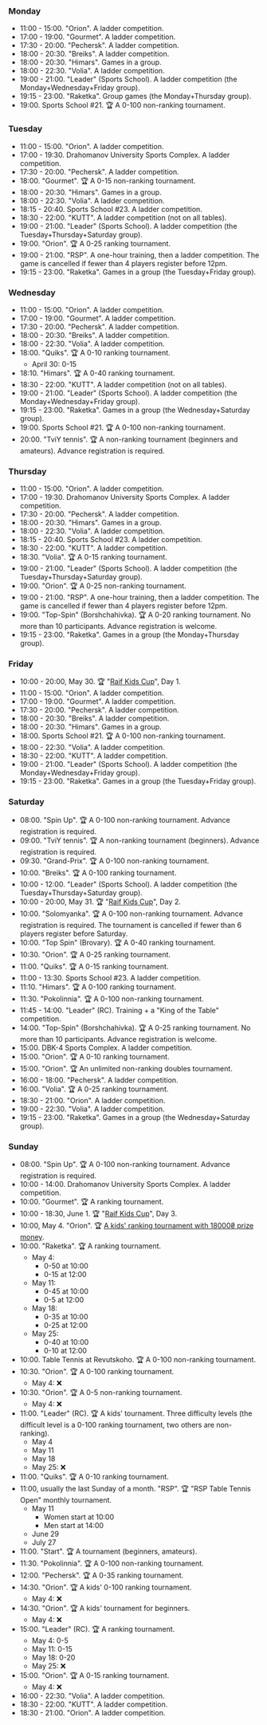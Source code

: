 
<h3 id="monday">Monday</h3>

* 11:00 - 15:00. "Orion". A ladder competition.
* 17:00 - 19:00. "Gourmet". A ladder competition.
* 17:30 - 20:00. "Pechersk". A ladder competition.
* 18:00 - 20:30. "Breiks". A ladder competition.
* 18:00 - 20:30. "Himars". Games in a group.
* 18:00 - 22:30. "Volia". A ladder competition.
* 19:00 - 21:00. "Leader" (Sports School). A ladder competition (the Monday+Wednesday+Friday group).
* 19:15 - 23:00. "Raketka". Group games (the Monday+Thursday group).
* 19:00. Sports School #21. 🏆 A 0-100 non-ranking tournament.

<h3 id="tuesday">Tuesday</h3>

* 11:00 - 15:00. "Orion". A ladder competition.
* 17:00 - 19:30. Drahomanov University Sports Complex. A ladder competition.
* 17:30 - 20:00. "Pechersk". A ladder competition.
* 18:00. "Gourmet". 🏆 A 0-15 non-ranking tournament.
* 18:00 - 20:30. "Himars". Games in a group.
* 18:00 - 22:30. "Volia". A ladder competition.
* 18:15 - 20:40. Sports School #23. A ladder competition.
* 18:30 - 22:00. "KUTT". A ladder competition (not on all tables).
* 19:00 - 21:00. "Leader" (Sports School). A ladder competition (the Tuesday+Thursday+Saturday group).
* 19:00. "Orion". 🏆 A 0-25 ranking tournament.
* 19:00 - 21:00. "RSP". A one-hour training, then a ladder competition. The game is cancelled if fewer than 4 players register before 12pm.
* 19:15 - 23:00. "Raketka". Games in a group (the Tuesday+Friday group).

<h3 id="wednesday">Wednesday</h3>

* 11:00 - 15:00. "Orion". A ladder competition.
* 17:00 - 19:00. "Gourmet". A ladder competition.
* 17:30 - 20:00. "Pechersk". A ladder competition.
* 18:00 - 20:30. "Breiks". A ladder competition.
* 18:00 - 22:30. "Volia". A ladder competition.
* 18:00. "Quiks". 🏆 A 0-10 ranking tournament.
  * April 30: 0-15
* 18:10. "Himars". 🏆 A 0-40 ranking tournament.
* 18:30 - 22:00. "KUTT". A ladder competition (not on all tables).
* 19:00 - 21:00. "Leader" (Sports School). A ladder competition (the Monday+Wednesday+Friday group).
* 19:15 - 23:00. "Raketka". Games in a group (the Wednesday+Saturday group).
* 19:00. Sports School #21. 🏆 A 0-100 non-ranking tournament.
* 20:00. "TviY tennis". 🏆 A non-ranking tournament (beginners and amateurs). Advance registration is required.

<h3 id="thursday">Thursday</h3>

* 11:00 - 15:00. "Orion". A ladder competition.
* 17:00 - 19:30. Drahomanov University Sports Complex. A ladder competition.
* 17:30 - 20:00. "Pechersk". A ladder competition.
* 18:00 - 20:30. "Himars". Games in a group.
* 18:00 - 22:30. "Volia". A ladder competition.
* 18:15 - 20:40. Sports School #23. A ladder competition.
* 18:30 - 22:00. "KUTT". A ladder competition.
* 18:30. "Volia". 🏆 A 0-15 ranking tournament.
* 19:00 - 21:00. "Leader" (Sports School). A ladder competition (the Tuesday+Thursday+Saturday group).
* 19:00. "Orion". 🏆 A 0-25 non-ranking tournament.
* 19:00 - 21:00. "RSP". A one-hour training, then a ladder competition. The game is cancelled if fewer than 4 players register before 12pm.
* 19:00. "Top-Spin" (Borshchahivka). 🏆 A 0-20 ranking tournament. No more than 10 participants. Advance registration is welcome.
* 19:15 - 23:00. "Raketka". Games in a group (the Monday+Thursday group).

<h3 id="friday">Friday</h3>

* 10:00 - 20:00, May 30. 🏆 "<a href="assets/temp/Raif-Kids-Cup.pdf">Raif Kids Cup</a>", Day 1.
* 11:00 - 15:00. "Orion". A ladder competition.
* 17:00 - 19:00. "Gourmet". A ladder competition.
* 17:30 - 20:00. "Pechersk". A ladder competition.
* 18:00 - 20:30. "Breiks". A ladder competition.
* 18:00 - 20:30. "Himars". Games in a group.
* 18:00. Sports School #21. 🏆 A 0-100 non-ranking tournament.
* 18:00 - 22:30. "Volia". A ladder competition.
* 18:30 - 22:00. "KUTT". A ladder competition.
* 19:00 - 21:00. "Leader" (Sports School). A ladder competition (the Monday+Wednesday+Friday group).
* 19:15 - 23:00. "Raketka". Games in a group (the Tuesday+Friday group).

<h3 id="saturday">Saturday</h3>

* 08:00. "Spin Up". 🏆 A 0-100 non-ranking tournament. Advance registration is required.
* 09:00. "TviY tennis". 🏆 A non-ranking tournament (beginners). Advance registration is required.
* 09:30. "Grand-Prix". 🏆 A 0-100 non-ranking tournament.
* 10:00. "Breiks". 🏆 A 0-100 ranking tournament.
* 10:00 - 12:00. "Leader" (Sports School). A ladder competition (the Tuesday+Thursday+Saturday group).
* 10:00 - 20:00, May 31. 🏆 "<a href="assets/temp/Raif-Kids-Cup.pdf">Raif Kids Cup</a>", Day 2.
* 10:00. "Solomyanka". 🏆 A 0-100 non-ranking tournament. Advance registration is required. The tournament is cancelled if fewer than 6 players register before Saturday.
* 10:00. "Top Spin" (Brovary). 🏆 A 0-40 ranking tournament.
* 10:30. "Orion". 🏆 A 0-25 ranking tournament.
* 11:00. "Quiks". 🏆 A 0-15 ranking tournament.
* 11:00 - 13:30. Sports School #23. A ladder competition.
* 11:10. "Himars". 🏆 A 0-100 ranking tournament.
* 11:30. "Pokolinnia". 🏆 A 0-100 non-ranking tournament.
* 11:45 - 14:00. "Leader" (RC). Training + a "King of the Table" competition.
* 14:00. "Top-Spin" (Borshchahivka). 🏆 A 0-25 ranking tournament. No more than 10 participants. Advance registration is welcome.
* 15:00. DBK-4 Sports Complex. A ladder competition.
* 15:00. "Orion". 🏆 A 0-10 ranking tournament.
* 15:00. "Orion". 🏆 An unlimited non-ranking doubles tournament.
* 16:00 - 18:00. "Pechersk". A ladder competition.
* 16:00. "Volia". 🏆 A 0-25 ranking tournament.
* 18:30 - 21:00. "Orion". A ladder competition.
* 19:00 - 22:30. "Volia". A ladder competition.
* 19:15 - 23:00. "Raketka". Games in a group (the Wednesday+Saturday group).

<h3 id="sunday">Sunday</h3>

* 08:00. "Spin Up". 🏆 A 0-100 non-ranking tournament. Advance registration is required.
* 10:00 - 14:00. Drahomanov University Sports Complex. A ladder competition.
* 10:00. "Gourmet". 🏆 A ranking tournament.
* 10:00 - 18:30, June 1. 🏆 "<a href="assets/temp/Raif-Kids-Cup.pdf">Raif Kids Cup</a>", Day 3.
* 10:00, May 4. "Orion". 🏆 [A kids' ranking tournament with 18000₴ prize money](https://www.facebook.com/KntOrionSport/posts/pfbid0mwjsnwYq9gomWybQfYqi8UssqHu9cQvbJCHnCXiumd9QeqpaMNH9NTALoYokByphl).
* 10:00. "Raketka". 🏆 A ranking tournament.
  * May 4:
    * 0-50 at 10:00
    * 0-15 at 12:00
  * May 11:
    * 0-45 at 10:00
    * 0-5 at 12:00
  * May 18:
    * 0-35 at 10:00
    * 0-25 at 12:00
  * May 25:
    * 0-40 at 10:00
    * 0-10 at 12:00
* 10:00. Table Tennis at Revutskoho. 🏆 A 0-100 non-ranking tournament.
* 10:30. "Orion". 🏆 A 0-100 ranking tournament.
  * May 4: ❌
* 10:30. "Orion". 🏆 A 0-5 non-ranking tournament.
  * May 4: ❌
* 11:00. "Leader" (RC). 🏆 A kids' tournament. Three difficulty levels (the difficult level is a 0-100 ranking tournament, two others are non-ranking).
  * May 4
  * May 11
  * May 18
  * May 25: ❌
* 11:00. "Quiks". 🏆 A 0-10 ranking tournament.
* 11:00, usually the last Sunday of a month. "RSP". 🏆 "RSP Table Tennis Open" monthly tournament.
  * May 11
    * Women start at 10:00
    * Men start at 14:00
  * June 29
  * July 27
* 11:00. "Start". 🏆 A tournament (beginners, amateurs).
* 11:30. "Pokolinnia". 🏆 A 0-100 non-ranking tournament.
* 12:00. "Pechersk". 🏆 A 0-35 ranking tournament.
* 14:30. "Orion". 🏆 A kids' 0-100 ranking tournament.
  * May 4: ❌
* 14:30. "Orion". 🏆 A kids' tournament for beginners.
  * May 4: ❌
* 15:00. "Leader" (RC). 🏆 A ranking tournament.
  * May 4: 0-5
  * May 11: 0-15
  * May 18: 0-20
  * May 25: ❌
* 15:00. "Orion". 🏆 A 0-15 ranking tournament.
  * May 4: ❌
* 16:00 - 22:30. "Volia". A ladder competition.
* 18:30 - 22:00. "KUTT". A ladder competition.
* 18:30 - 21:00. "Orion". A ladder competition.
